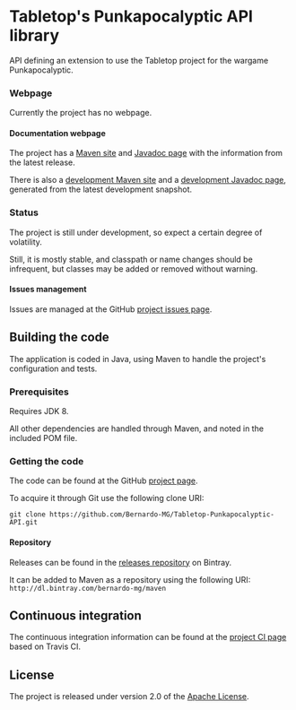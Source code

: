 # Tabletop's Punkapocalyptic API library
API defining an extension to use the Tabletop project for the wargame Punkapocalyptic.

### Webpage
Currently the project has no webpage.

#### Documentation webpage
The project has a [Maven site][] and [Javadoc page][] with the information from the
latest release.

There is also a [development Maven site][] and a [development Javadoc page][], generated from the latest development snapshot.

### Status
The project is still under development, so expect a certain degree of volatility.

Still, it is mostly stable, and classpath or name changes should be infrequent, but classes may be added or removed without warning.

#### Issues management
Issues are managed at the GitHub [project issues page][].

## Building the code
The application is coded in Java, using Maven to handle the project's configuration and tests.

### Prerequisites
Requires JDK 8.

All other dependencies are handled through Maven, and noted in the included POM file.

### Getting the code
The code can be found at the GitHub [project page][].

To acquire it through Git use the following clone URI:

`git clone https://github.com/Bernardo-MG/Tabletop-Punkapocalyptic-API.git`

#### Repository
Releases can be found in the [releases repository][] on Bintray.

It can be added to Maven as a repository using the following URI:
`http://dl.bintray.com/bernardo-mg/maven`

## Continuous integration
The continuous integration information can be found at the [project CI page][] based on Travis CI.

## License
The project is released under version 2.0 of the [Apache License][].

[development Javadoc page]: http://docs.wandrell.com/development/maven/tabletop-punkapocalyptic-api/apidocs
[development Maven site]: http://docs.wandrell.com/development/maven/tabletop-punkapocalyptic-api
[Apache License]: http://www.apache.org/licenses/LICENSE-2.0
[Javadoc page]: http://docs.wandrell.com/maven/tabletop-punkapocalyptic-api/apidocs
[Maven site]: http://docs.wandrell.com/maven/tabletop-punkapocalyptic-api
[project CI page]: https://travis-ci.org/Bernardo-MG/Tabletop-Punkapocalyptic-API
[project issues page]: https://github.com/Bernardo-MG/Tabletop-Punkapocalyptic-API/issues
[project page]: http://github.com/Bernardo-MG/Tabletop-Punkapocalyptic-API
[releases repository]: http://dl.bintray.com/bernardo-mg/tabletop-punkapocalyptic-api